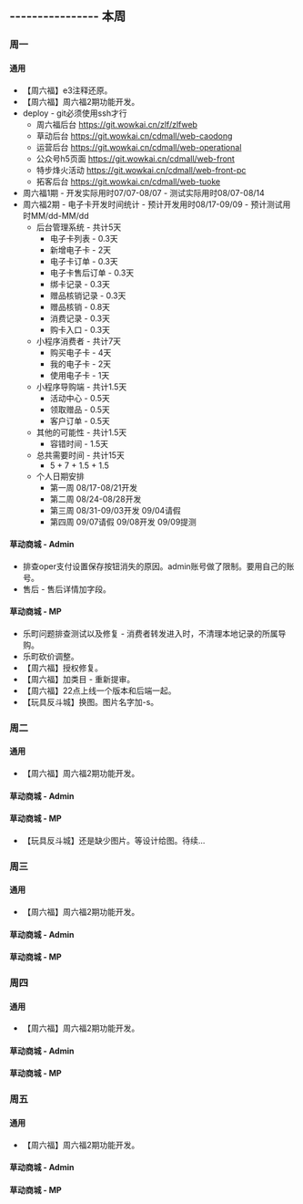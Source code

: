 ## ---------------- 本周

### 周一
#### 通用
* 【周六福】e3注释还原。
* 【周六福】周六福2期功能开发。
* deploy - git必须使用ssh才行
  - 周六福后台 https://git.wowkai.cn/zlf/zlfweb
  - 草动后台 https://git.wowkai.cn/cdmall/web-caodong
  - 运营后台 https://git.wowkai.cn/cdmall/web-operational
  - 公众号h5页面 https://git.wowkai.cn/cdmall/web-front
  - 特步烽火活动 https://git.wowkai.cn/cdmall/web-front-pc
  - 拓客后台 https://git.wowkai.cn/cdmall/web-tuoke
* 周六福1期 - 开发实际用时07/07-08/07 - 测试实际用时08/07-08/14
* 周六福2期 - 电子卡开发时间统计 - 预计开发用时08/17-09/09 - 预计测试用时MM/dd-MM/dd
  - 后台管理系统 - 共计5天
    - 电子卡列表 - 0.3天
    - 新增电子卡 - 2天
    - 电子卡订单 - 0.3天
    - 电子卡售后订单 - 0.3天
    - 绑卡记录 - 0.3天
    - 赠品核销记录 - 0.3天
    - 赠品核销 - 0.8天
    - 消费记录 - 0.3天
    - 购卡入口 - 0.3天
  - 小程序消费者 - 共计7天
    - 购买电子卡 - 4天
    - 我的电子卡 - 2天
    - 使用电子卡 - 1天
  - 小程序导购端 - 共计1.5天
    - 活动中心 - 0.5天
    - 领取赠品 - 0.5天
    - 客户订单 - 0.5天
  - 其他的可能性 - 共计1.5天
    - 容错时间 - 1.5天
  - 总共需要时间 - 共计15天
    - 5 + 7 + 1.5 + 1.5
  - 个人日期安排
    - 第一周 08/17-08/21开发
    - 第二周 08/24-08/28开发
    - 第三周 08/31-09/03开发 09/04请假
    - 第四周 09/07请假 09/08开发 09/09提测
#### 草动商城 - Admin
* 排查oper支付设置保存按钮消失的原因。admin账号做了限制。要用自己的账号。
* 售后 - 售后详情加字段。
#### 草动商城 - MP
* 乐町问题排查测试以及修复 - 消费者转发进入时，不清理本地记录的所属导购。
* 乐町砍价调整。
* 【周六福】授权修复。
* 【周六福】加类目 - 重新提审。
* 【周六福】22点上线一个版本和后端一起。
* 【玩具反斗城】换图。图片名字加-s。

### 周二
#### 通用
* 【周六福】周六福2期功能开发。
#### 草动商城 - Admin
#### 草动商城 - MP
* 【玩具反斗城】还是缺少图片。等设计给图。待续...

### 周三
#### 通用
* 【周六福】周六福2期功能开发。
#### 草动商城 - Admin
#### 草动商城 - MP

### 周四
#### 通用
* 【周六福】周六福2期功能开发。
#### 草动商城 - Admin
#### 草动商城 - MP

### 周五
#### 通用
* 【周六福】周六福2期功能开发。
#### 草动商城 - Admin
#### 草动商城 - MP
